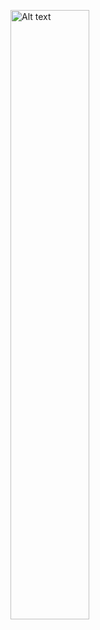 
<img
  src="./Marina-Arsenopoulou-full-page-layout.png"
  alt="Alt text"
  title="Optional title"
  style="display: inline-block; margin: 0 auto; width: 50%">
